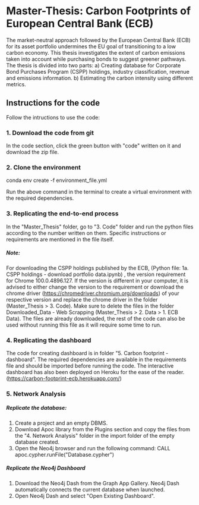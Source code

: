 # Master-Thesis: Carbon Footprints of European Central Bank (ECB)

The market-neutral approach followed by the European Central Bank (ECB) for its asset portfolio undermines the EU goal of transitioning to a low carbon economy. This
thesis investigates the extent of carbon emissions taken into account while purchasing bonds to suggest greener pathways. 
The thesis is divided into two parts: 
a) Creating database for Corporate Bond Purchases Program (CSPP) holdings, industry classification, revenue and emissions information.
b) Estimating the carbon intensity using different metrics.

## Instructions for the code
Follow the intructions to use the code:

### 1. Download the code from git
In the code section, click the green button with "code" written on it and download the zip file.

### 2. Clone the environment

conda env create -f environment_file.yml 

Run the above command in the terminal to create a virtual environment with the required dependencies.

### 3. Replicating the end-to-end process
In the "Master_Thesis" folder, go to "3. Code" folder and run the python files according to the number written on them. Specific instructions or requirements are mentioned in the file itself.

##### Note:
For downloading the CSPP holdings published by the ECB, (Python file: 1a. CSPP holdings - download portfolio data.ipynb) , the version requirement for Chrome 100.0.4896.127. If the version is different in your computer, it is advised to either change the version to the requirement or download the chrome driver (https://chromedriver.chromium.org/downloads) of your respective version and replace the chrome driver in the folder (Master_Thesis > 3. Code). Make sure to delete the files in the folder Downloaded_Data - Web Scrapping (Master_Thesis > 2. Data >  1. ECB Data). The files are already downloaded, the rest of the code can also be used without running this file as it will require some time to run.

### 4. Replicating the dashboard
The code for creating dashboard is in folder "5. Carbon footprint - dashboard". The required dependencies are available in the requirements file and should be imported before running the code. The interactive dashboard has also been deployed on Heroku for the ease of the reader. (https://carbon-footprint-ecb.herokuapp.com/)

### 5. Network Analysis

##### Replicate the database:
1. Create a project and an empty DBMS.
2. Download Apoc library from the Plugins section and copy the files from the "4. Network Analysis" folder in the import folder of the empty database created.
3. Open the Neo4j browser and run the following command:
    CALL apoc.cypher.runFile("Database.cypher")

##### Replicate the Neo4j Dashboard
1. Download the Neo4j Dash from the Graph App Gallery. Neo4j Dash automatically connects the current database when launched.
2. Open Neo4j Dash and select "Open Existing Dashboard". 




